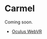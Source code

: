 <!--
title: Carmel
-->

# Carmel

Coming soon.

* [Oculus WebVR](https://developer.oculus.com/webvr/)